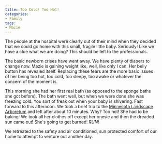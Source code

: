 ```yaml
---
title: Too Cold! Too Hot!
categories:
- Family
tags:
- Mazie
---
```


The people at the hospital were clearly out of their mind when they decided that we could go home with this small, fragile little baby. Seriously! Like we have a clue what we are doing? This should be left to the professionals.

The basic newborn crises have went away. We have plenty of diapers to change now. Mazie is gaining weight like, well, like only I can. Her belly button has revealed itself. Replacing these fears are the more basic issues of her being too hot, too cold, too sleepy, too awake or whatever the concern of the moment is.

This morning she had her first real bath (as opposed to the sponge baths she got before). The bath went well, but when we were done she was freezing cold. You sort of freak out when your baby is shivering. Fast forward to this afternoon. We took a brief trip to the [Minnesota Landscape Arboretum](http://www.arboretum.umn.edu/) and left after about 10 minutes. Why? Too hot! She had to be baking! We took all her clothes off except her onesie and then the dreaded sun came out! She's going to get burned! _RUN!_

We retreated to the safety and air conditioned, sun protected comfort of our home to attempt to venture out another day.
